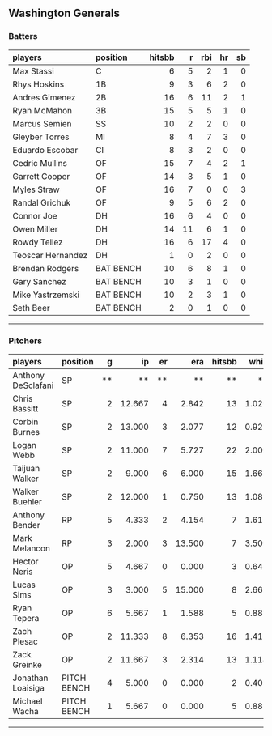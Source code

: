 ## Washington Generals

### Batters

 
|players           |position  | hitsbb|  r| rbi| hr| sb| 
|:-----------------|:---------|------:|--:|---:|--:|--:| 
|Max Stassi        |C         |      6|  5|   2|  1|  0| 
|Rhys Hoskins      |1B        |      9|  3|   6|  2|  0| 
|Andres Gimenez    |2B        |     16|  6|  11|  2|  1| 
|Ryan McMahon      |3B        |     15|  5|   5|  1|  0| 
|Marcus Semien     |SS        |     10|  2|   2|  0|  0| 
|Gleyber Torres    |MI        |      8|  4|   7|  3|  0| 
|Eduardo Escobar   |CI        |      8|  3|   2|  0|  0| 
|Cedric Mullins    |OF        |     15|  7|   4|  2|  1| 
|Garrett Cooper    |OF        |     14|  3|   5|  1|  0| 
|Myles Straw       |OF        |     16|  7|   0|  0|  3| 
|Randal Grichuk    |OF        |      9|  5|   6|  2|  0| 
|Connor Joe        |DH        |     16|  6|   4|  0|  0| 
|Owen Miller       |DH        |     14| 11|   6|  1|  0| 
|Rowdy Tellez      |DH        |     16|  6|  17|  4|  0| 
|Teoscar Hernandez |DH        |      1|  0|   2|  0|  0| 
|Brendan Rodgers   |BAT BENCH |     10|  6|   8|  1|  0| 
|Gary Sanchez      |BAT BENCH |     10|  3|   1|  0|  0| 
|Mike Yastrzemski  |BAT BENCH |     10|  2|   3|  1|  0| 
|Seth Beer         |BAT BENCH |      2|  0|   1|  0|  0| 


* * *

### Pitchers

 
|players            |position    |  g|     ip| er|    era| hitsbb|  whip| so|  w| sv| 
|:------------------|:-----------|--:|------:|--:|------:|------:|-----:|--:|--:|--:| 
|Anthony DeSclafani |SP          | **|     **| **|     **|     **|    **| **| **| **| 
|Chris Bassitt      |SP          |  2| 12.667|  4|  2.842|     13| 1.026| 12|  1|  0| 
|Corbin Burnes      |SP          |  2| 13.000|  3|  2.077|     12| 0.923| 17|  0|  0| 
|Logan Webb         |SP          |  2| 11.000|  7|  5.727|     22| 2.000| 10|  2|  0| 
|Taijuan Walker     |SP          |  2|  9.000|  6|  6.000|     15| 1.667|  3|  0|  0| 
|Walker Buehler     |SP          |  2| 12.000|  1|  0.750|     13| 1.083| 11|  2|  0| 
|Anthony Bender     |RP          |  5|  4.333|  2|  4.154|      7| 1.615|  6|  0|  2| 
|Mark Melancon      |RP          |  3|  2.000|  3| 13.500|      7| 3.500|  1|  0|  2| 
|Hector Neris       |OP          |  5|  4.667|  0|  0.000|      3| 0.643|  6|  0|  0| 
|Lucas Sims         |OP          |  3|  3.000|  5| 15.000|      8| 2.667|  4|  1|  0| 
|Ryan Tepera        |OP          |  6|  5.667|  1|  1.588|      5| 0.882|  4|  1|  1| 
|Zach Plesac        |OP          |  2| 11.333|  8|  6.353|     16| 1.412|  8|  0|  0| 
|Zack Greinke       |OP          |  2| 11.667|  3|  2.314|     13| 1.114|  4|  0|  0| 
|Jonathan Loaisiga  |PITCH BENCH |  4|  5.000|  0|  0.000|      2| 0.400|  6|  0|  0| 
|Michael Wacha      |PITCH BENCH |  1|  5.667|  0|  0.000|      5| 0.882|  2|  1|  0| 


* * *


